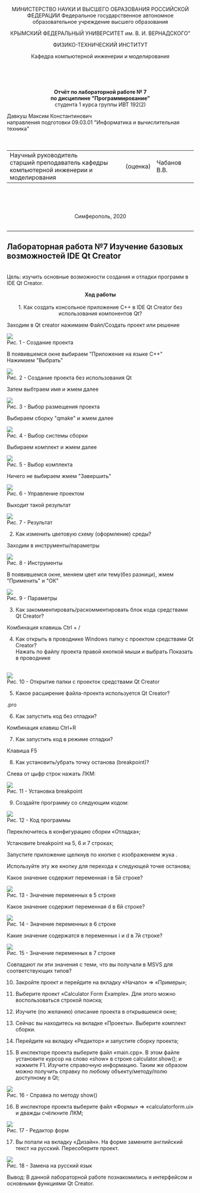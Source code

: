 <p text align = "center">МИНИСТЕРСТВО НАУКИ  И ВЫСШЕГО ОБРАЗОВАНИЯ РОССИЙСКОЙ ФЕДЕРАЦИИ  
Федеральное государственное автономное образовательное учреждение высшего образования  

<p text align = "center">КРЫМСКИЙ ФЕДЕРАЛЬНЫЙ УНИВЕРСИТЕТ им. В. И. ВЕРНАДСКОГО"  

<p text align = "center">ФИЗИКО-ТЕХНИЧЕСКИЙ ИНСТИТУТ  

<p text align = "center">Кафедра компьютерной инженерии и моделирования
</p><br/><br/>
​

<p text align = "center"> 
<b>Отчёт по лабораторной работе № 7<br/> по дисциплине "Программирование"</b>

<br/>
​
студента 1 курса группы ИВТ 192(2)  

Давкуш Максим Константинович  
направления подготовки 09.03.01 "Информатика и вычислительная техника"  
<br/>
​
<table>

<tr><td>Научный руководитель<br/> старший преподаватель кафедры<br/> компьютерной инженерии и моделирования</td>
<td>(оценка)</td>
<td>Чабанов В.В.</td>
</tr>
</table>
<br/><br/>
​
<p text align = "center">Симферополь, 2020<br><br>
<hr>

<h2>Лабораторная работа №7 Изучение базовых возможностей IDE Qt Creator</h2><br>
Цель: изучить основные возможности создания и отладки программ в IDE Qt Creator.<br>
<p text align = "center"><b>Ход работы<br></b><br>
1. Как создать консольное приложение С++ в IDE Qt Creator без использования компонентов Qt?<br>

Заходим в Qt creator нажимаем Файл/Создать проект или решение

<img src = "img lab7/z1.jpg" ></img><br> Рис. 1 - Создание проекта

В появившемся окне выбираем "Приложение на языке С++"<br>
Нажимаем "Выбрать"<br>

<img src = "img lab7/z2.jpg"><br>Рис. 2 - Создание проекта без использования Qt

Затем выбтраем имя и жмем далее

<img src = "img lab7/z3.jpg"><br>Рис. 3 - Выбор размещения проекта

Выбираем сборку "qmake" и жмем далее

<img src = "img lab7/z4.jpg"><br>Рис. 4 - Выбор системы сборки

Выбираем комплект и жмем далее

<img src = "img lab7/z5.jpg"><br>Рис. 5 - Выбор комплекта

Ничего не выбираем жмем "Завершить"<br>

<img src = "img lab7/z6.jpg"><br>Рис. 6 - Управление проектом

Выходит такой результат

<img src = "img lab7/z7.jpg"><br>Рис. 7 - Результат

2. Как изменить цветовую схему (оформление) среды?

Заходим в инструменты/параметры

<img src = "img lab7/z8.jpg"><br>Рис. 8 - Инструменты

В появившемся окне, меняем цвет или тему(без разници), жмем "Применить" и "ОК"

<img src = "img lab7/z9.jpg"><br>Рис. 9 - Параметры

3. Как закомментировать/раскомментировать блок кода средствами Qt Creator?

Комбинация клавишь Ctrl + /

4. Как открыть в проводнике Windows папку с проектом средствами Qt Creator?<br>
Нажать по файлу проекта правой кнопкой мыши и выбрать Показать в проводнике<br><br>

<img src = "img lab7/z10.jpg"><br>Рис. 10 - Открытие папки с проекток средствами Qt Creator

5. Какое расширение файла-проекта используется Qt Creator?<br>

.pro

6. Как запустить код без отладки?<br>

Комбинация клавиш Ctrl+R

7. Как запустить код в режиме отладки?<br>

Клавиша F5

8. Как установить/убрать точку останова (breakpoint)?<br>

Слева от цыфр строк нажать ЛКМ:

<img src = "img lab7/z11.jpg"><br>Рис. 11 - Установка breakpoint

9. Создайте программу со следующим кодом:<br> 

<img src = "img lab7/z12.jpg"><br>Рис. 12 - Код программы

Переключитесь в конфигурацию сборки «Отладка»;

Установите breakpoint на 5, 6 и 7 строках;

Запустите приложение щелкнув по кнопке с изображением жука .

Используйте эту же кнопку для перехода к следующей точке останова;

Какое значение содержит переменная i в 5й строке?

<img src = "img lab7/z13.jpg"><br>Рис. 13 - Значение переменных в 5 строке

Какое значение содержит переменная d в 6й строке?

<img src = "img lab7/z14.jpg"><br>Рис. 14 - Значение переменных в 6 строке

Какие значение содержатся в переменных i и d в 7й строке?

<img src = "img lab7/z15.jpg"><br>Рис. 15 - Значение переменных в 7 строке

Совпадают ли эти значения с теми, что вы получали в MSVS для соответствующих типов?

10. Закройте проект и перейдите на вкладку «Начало» => «Примеры»;

11. Выберите проект «Calculator Form Example». Для этого можно воспользоваться строкой поиска;

12. Изучите (по желанию) описание проекта в открывшемся окне;

13. Сейчас вы находитесь на вкладке «Проекты». Выберите комплект сборки.

14. Перейдите на вкладку «Редактор» и запустите сборку проекта;

15. В инспекторе проекта выберите файл «main.cpp». В этом файле установите курсор на слово «show» в строке calculator.show(); и нажмите F1. Изучите справочную информацию. Таким же образом можно получить справку по любому объекту/методу/полю доступному в Qt;

<img src = "img lab7/z16.jpg"><br>Рис. 16 - Справка по методу show()

16. В инспекторе проекта выберите файл «Формы» => «calculatorform.ui» и дважды счёлкните ЛКМ;

<img src = "img lab7/z17.jpg"><br>Рис. 17 - Редактор форм

17. Вы попали на вкладку «Дизайн». На форме замените английский текст на русский. Пересоберите проект.

<img src = "img lab7/z18.jpg"><br>Рис. 18 - Замена на русский язык

Вывод: В данной лабораторной работе познакомились я интерфейсом и основными функциями Qt Creator.